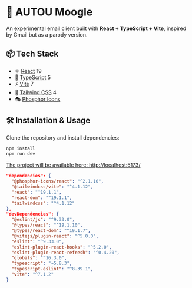 # 🚀 AUTOU Moogle

An experimental email client built with **React + TypeScript + Vite**, inspired by Gmail but as a parody version.

## 📦 Tech Stack

- ⚛️ [React](https://react.dev/) 19
- 🔷 [TypeScript](https://www.typescriptlang.org/) 5
- ⚡ [Vite](https://vitejs.dev/) 7
- 🎨 [Tailwind CSS](https://tailwindcss.com/) 4
- 🎭 [Phosphor Icons](https://phosphoricons.com/)

## 🛠️ Installation & Usage

Clone the repository and install dependencies:

```bash
npm install
npm run dev
```

[The project will be available here: http://localhost:5173/](http://localhost:5173/)

```json
"dependencies": {
  "@phosphor-icons/react": "^2.1.10",
  "@tailwindcss/vite": "^4.1.12",
  "react": "^19.1.1",
  "react-dom": "^19.1.1",
  "tailwindcss": "^4.1.12"
},
"devDependencies": {
  "@eslint/js": "^9.33.0",
  "@types/react": "^19.1.10",
  "@types/react-dom": "^19.1.7",
  "@vitejs/plugin-react": "^5.0.0",
  "eslint": "^9.33.0",
  "eslint-plugin-react-hooks": "^5.2.0",
  "eslint-plugin-react-refresh": "^0.4.20",
  "globals": "^16.3.0",
  "typescript": "~5.8.3",
  "typescript-eslint": "^8.39.1",
  "vite": "^7.1.2"
}
```
